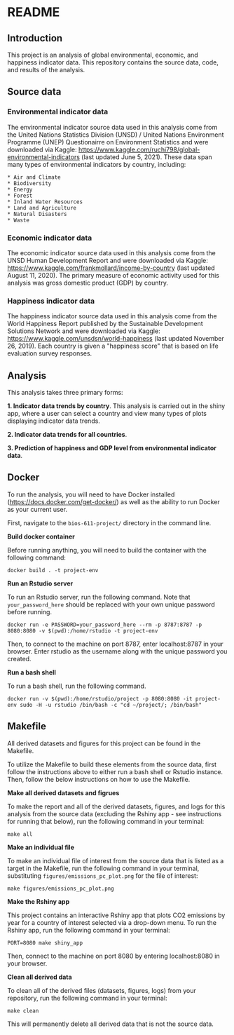 # README

## Introduction
This project is an analysis of global environmental, economic, and happiness indicator data. This repository contains the source data, code, and results of the analysis.

## Source data

### Environmental indicator data
The environmental indicator source data used in this analysis come from the United Nations Statistics Division (UNSD) / United Nations Environment Programme (UNEP) Questionairre on Environment Statistics and were downloaded via Kaggle: https://www.kaggle.com/ruchi798/global-environmental-indicators (last updated June 5, 2021). These data span many types of environmental indicators by country, including:     

	* Air and Climate     
	* Biodiversity     
	* Energy   
	* Forest      
	* Inland Water Resources     
	* Land and Agriculture     
	* Natural Disasters     
	* Waste     

### Economic indicator data
The economic indicator source data used in this analysis come from the UNSD Human Development Report and were downloaded via Kaggle: https://www.kaggle.com/frankmollard/income-by-country (last updated August 11, 2020). The primary measure of economic activity used for this analysis was gross domestic product (GDP) by country.

### Happiness indicator data
The happiness indicator source data used in this analysis come from the World Happiness Report published by the Sustainable Development Solutions Network and were downloaded via Kaggle: https://www.kaggle.com/unsdsn/world-happiness (last updated November 26, 2019). Each country is given a "happiness score" that is based on life evaluation survey responses.

## Analysis

This analysis takes three primary forms:

  **1. Indicator data trends by country**. This analysis is carried out in the shiny app, where a user can select a country and view many types of plots displaying indicator data trends.     
  
  **2. Indicator data trends for all countries**.     
  
  **3. Prediction of happiness and GDP level from environmental indicator data**.     

## Docker
To run the analysis, you will need to have Docker installed (https://docs.docker.com/get-docker/) as well as the ability to run Docker as your current user.     

First, navigate to the `bios-611-project/` directory in the command line.     

**Build docker container**     

Before running anything, you will need to build the container with the following command:     
```
docker build . -t project-env
```     

**Run an Rstudio server**     

To run an Rstudio server, run the following command. Note that `your_password_here` should be replaced with your own unique password before running.     

```
docker run -e PASSWORD=your_password_here --rm -p 8787:8787 -p 8080:8080 -v $(pwd):/home/rstudio -t project-env
```     

Then, to connect to the machine on port 8787, enter localhost:8787 in your browser. Enter rstudio as the username along with the unique password you created.

**Run a bash shell**     

To run a bash shell, run the following command.     

```
docker run -v $(pwd):/home/rstudio/project -p 8080:8080 -it project-env sudo -H -u rstudio /bin/bash -c "cd ~/project/; /bin/bash"
```

## Makefile
All derived datasets and figures for this project can be found in the Makefile.    

To utilize the Makefile to build these elements from the source data, first follow the instructions above to either run a bash shell or Rstudio instance. Then, follow the below instructions on how to use the Makefile.

**Make all derived datasets and figrues**    

To make the report and all of the derived datasets, figures, and logs for this analysis from the source data (excluding the Rshiny app - see instructions for running that below), run the following command in your terminal:
```
make all
```

**Make an individual file**     

To make an individual file of interest from the source data that is listed as a target in the Makefile, run the following command in your terminal, substituting `figures/emissions_pc_plot.png` for the file of interest:     
```
make figures/emissions_pc_plot.png
```

**Make the Rshiny app**

This project contains an interactive Rshiny app that plots CO2 emissions by year for a country of interest selected via a drop-down menu. To run the Rshiny app, run the following command in your terminal:
```
PORT=8080 make shiny_app
```
Then, connect to the machine on port 8080 by entering localhost:8080 in your browser.

**Clean all derived data**

To clean all of the derived files (datasets, figures, logs) from your repository, run the following command in your terminal:
```
make clean
```
This will permanently delete all derived data that is not the source data.


